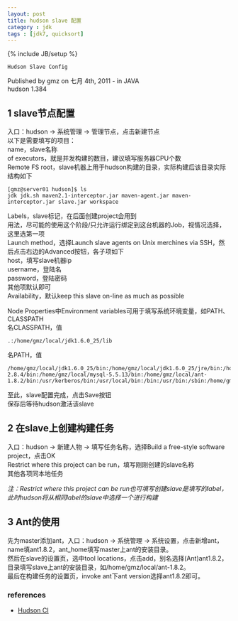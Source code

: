 ```yaml
---
layout: post
title: hudson slave 配置
category : jdk
tags : [jdk7, quicksort]
---
```

{% include JB/setup %}

`Hudson Slave Config`

Published by gmz on 七月 4th, 2011 - in JAVA  
hudson 1.384  

## 1 slave节点配置
入口：hudson -> 系统管理 -> 管理节点，点击新建节点  
以下是需要填写的项目：  
name，slave名称  
of executors，就是并发构建的数目，建议填写服务器CPU个数  
Remote FS root，slave机器上用于hudson构建的目录，实际构建后该目录实际结构如下  

	[gmz@server01 hudson]$ ls
	jdk jdk.sh maven2.1-interceptor.jar maven-agent.jar maven-interceptor.jar slave.jar workspace

Labels，slave标记，在后面创建project会用到  
用法，尽可能的使用这个阶段/只允许运行绑定到这台机器的Job，视情况选择，这里选第一项  
Launch method，选择Launch slave agents on Unix merchines via SSH，然后点击右边的Advanced按钮，各子项如下  
host，填写slave机器ip  
username，登陆名  
password，登陆密码  
其他项默认即可  
Availability，默认keep this slave on-line as much as possible  

Node Properties中Environment variables可用于填写系统环境变量，如PATH、CLASSPATH  
名CLASSPATH，值

	.:/home/gmz/local/jdk1.6.0_25/lib

名PATH，值

	/home/gmz/local/jdk1.6.0_25/bin:/home/gmz/local/jdk1.6.0_25/jre/bin:/home/gmz/local/cmake-2.8.4/bin:/home/gmz/local/mysql-5.5.13/bin:/home/gmz/local/ant-1.8.2/bin:/usr/kerberos/bin:/usr/local/bin:/bin:/usr/bin:/sbin:/home/gmz/bin


至此，slave配置完成，点击Save按钮  
保存后等待hudson激活该slave  

## 2 在slave上创建构建任务
入口：hudson -> 新建人物 -> 填写任务名称，选择Build a free-style software project，点击OK  
Restrict where this project can be run，填写刚刚创建的slave名称  
其他各项同本地任务  

*注：Restrict where this project can be run也可填写创建slave是填写的label，此时hudson将从相同label的slave中选择一个进行构建*  

## 3 Ant的使用
先为master添加ant，入口：hudson -> 系统管理 -> 系统设置，点击新增ant，name填ant1.8.2，ant_home填写master上ant的安装目录。  
然后在slave的设置页，选中tool locations，点击add，别名选择(Ant)ant1.8.2，目录填写slave上ant的安装目录，如/home/gmz/local/ant-1.8.2。  
最后在构建任务的设置页，invoke ant下ant version选择ant1.8.2即可。  


### references
+ [Hudson CI](http://hudson-ci.org/)
